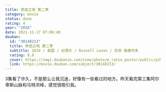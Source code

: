 ```yaml
---
title: 奇迹之地 第二季
category: movie
status: done
rating: 4
year: "2018"
date: 2021-11-17 07:06:49
douban:
  id: "30148213"
  title: 奇迹之地 第二季
  subtitle: 2018 / 英国 / 纪录片 / Russell Leven / 苏菲·奥康内多
  rating: 8.9
  cover: https://img1.doubanio.com/view/photo/m_ratio_poster/public/p2515099700.jpg
  link: https://movie.douban.com/subject/30148213/
---
```


3集看了许久，不是那么让我沉迷，好像有一些看过的地方。昨天看完第三集阿尔卑斯山脉和马特洪峰，感觉很吸引我。
